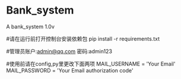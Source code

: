# Bank_system
A bank_system 1.0v

#请在运行前打开控制台安装依赖包
pip install -r requirements.txt


#管理员账户:admin@qq.com
     密码:admin123
     
#使用前请在config,py里更改下面两项
     MAIL_USERNAME = 'Your Email'
     MAIL_PASSWORD = 'Your Email authorization code'
